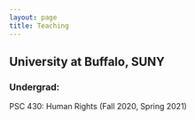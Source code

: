 ```yaml
---
layout: page
title: Teaching
---
```


## University at Buffalo, SUNY

### Undergrad:

PSC 430: Human Rights (Fall 2020, Spring 2021)
